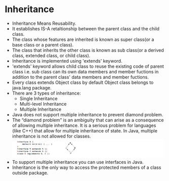 # Inheritance

* Inheritance Means Reusability.
* It establishes IS-A retaltionship between the parent class and the child class.
* The class whose features are inherited is known as super class(or a base class or a parent class).
* The class that inherits the other class is known as sub class(or a derived class, extended class, or child class).
* Inheritance is implemented using 'extends' keyword.
* 'extends' keyword allows child class to reuse the existing code of parent class i.e. sub class can its own data members and member fuctions in addition to the parent class' data members and member fuctions.
* Every class extends Object class by default Object class belongs to java.lang package.
* There are 3 types of inheritance:
  * Single Inheritance
  * Multi-level Inheritance
  * Multiple Inheritance
* Java does not support multiple inheritance to prevent diamond problem.
* The “diamond problem” is an ambiguity that can arise as a consequence of allowing multiple inheritance. It is a serious problem for languages (like C++) that allow for multiple inheritance of state. In Java, multiple inheritance is not allowed for classes.
![picture alt](https://github.com/mittulmandhan/java-interview-prep/blob/master/img/Inheritance/diamond%20problem.png)
* To support multiple inheritance you can use interfaces in Java.
* Inheritance is the only way to access the protected members of a class outside package.
